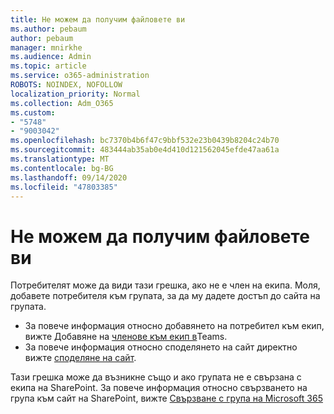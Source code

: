 ```yaml
---
title: Не можем да получим файловете ви
ms.author: pebaum
author: pebaum
manager: mnirkhe
ms.audience: Admin
ms.topic: article
ms.service: o365-administration
ROBOTS: NOINDEX, NOFOLLOW
localization_priority: Normal
ms.collection: Adm_O365
ms.custom:
- "5748"
- "9003042"
ms.openlocfilehash: bc7370b4b6f47c9bbf532e23b0439b8204c24b70
ms.sourcegitcommit: 483444ab35ab0e4d410d121562045efde47aa61a
ms.translationtype: MT
ms.contentlocale: bg-BG
ms.lasthandoff: 09/14/2020
ms.locfileid: "47803385"
---
```

# <a name="we-cant-get-your-files"></a>Не можем да получим файловете ви

Потребителят може да види тази грешка, ако не е член на екипа. Моля, добавете потребителя към групата, за да му дадете достъп до сайта на групата.

- За повече информация относно добавянето на потребител към екип, вижте Добавяне на [членове към екип в](https://support.office.com/article/add-people-to-a-team-aff2249d-b456-4bc3-81e7-52327b6b38e9)Teams.
- За повече информация относно споделянето на сайт директно вижте [споделяне на сайт](https://support.office.com/article/Share-a-site-958771A8-D041-4EB8-B51C-AFEA2EAE3658).

Тази грешка може да възникне също и ако групата не е свързана с екипа на SharePoint. За повече информация относно свързването на група към сайт на SharePoint, вижте [Свързване с група на Microsoft 365](https://docs.microsoft.com/sharepoint/dev/transform/modernize-connect-to-office365-group)